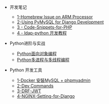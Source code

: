 
* 开发笔记
  
  * [1-Homebrew Issue on ARM Processor](/Notes/homebrew.md)
  * [2-Using PyMySQL for Django Development](/Notes/2-pymysql.md)
  * [3 - Code-Snippets-for-PHP](/Notes/3-code-snippet.md)
  * [4 - ldap-python 开发教程](/Notes/4-ldap-python.md)
* Python进阶与实战
  * [Python面向对象编程](/ProjectDocs/1-Python面向对象编程.md)
  * [Python多进程与多线程编程](/ProjectDocs/2-Python多进程与多线程编程.md)
* Python 开发工具

  * [1-Docker 安裝MySQL + phpmyadmin](/DevTools/1-Docker安裝MySQL+phpMyAdmin.md)
  * [2-Dev Commands](/DevTools/2-DevCommands.md)
  * [3-DRF-JWT](/DevTools/4-NGINX-Setting.md)
  * [4-NGINX-Setting-for-Django](/DevTools/4-NGINX-Setting.md)
